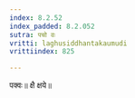 ```yaml
---
index: 8.2.52
index_padded: 8.2.052
sutra: पचो वः
vritti: laghusiddhantakaumudi
vrittiindex: 825

---
```

पक्वः॥ क्षै क्षये॥